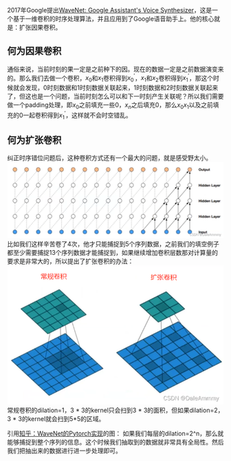 2017年Google提出[WaveNet: Google Assistant's Voice Synthesizer](https://towardsdatascience.com/wavenet-google-assistants-voice-synthesizer-a168e9af13b1)，这是一个基于一维卷积的时序处理算法，并且应用到了Google语音助手上。他的核心就是：扩张因果卷积。
## 何为因果卷积
通俗来说，当前时刻的果一定是之前种下的因。现在的数据一定是之前数据演变来的。那么我们去做一个卷积，$x_0$和$x_1$卷积得到${x_0}^{'}$，$x_1$和$x_2$卷积得到${x_1}^{'}$，那这个时候就会发现，0时刻数据和1时刻数据关联起来，1时刻数据和2时刻数据关联起来了，但这也是一个问题，当前时刻怎么可以和下一时刻产生关联呢？所以我们需要做一个padding处理，即$x_0$之前填充一些0，$x_n$之后填充0，那么$x_0 x_1$以及之前填充的0一起卷积得到${x_1}^{'}$，这样就不会时空错乱。
## 何为扩张卷积
纠正时序错位问题后，这种卷积方式还有一个最大的问题，就是感受野太小。
![img.png](img.png)
比如我们这样辛苦卷了4次，他才只能捕捉到5个序列数据，之前我们的填空例子都至少需要捕捉13个序列数据才能捕捉到，如果继续增加卷积层数那对计算量的要求是非常大的，所以提出了扩张卷积的办法：
![img_1.png](img_1.png)
常规卷积的dilation=1，3 * 3的kernel只会扫到3 * 3的面积，但如果dilation=2，3 * 3的kernel就会扫到5*5的区域。

引用[知乎：WaveNet的Pytorch实现](https://zhuanlan.zhihu.com/p/231108835)的图：
如果我们每层的dilation=2^n，那么就能够捕捉到整个序列的信息。这个时候我们抽取到的数据就非常具有全局性。然后我们把抽出来的数据进行进一步处理即可。
